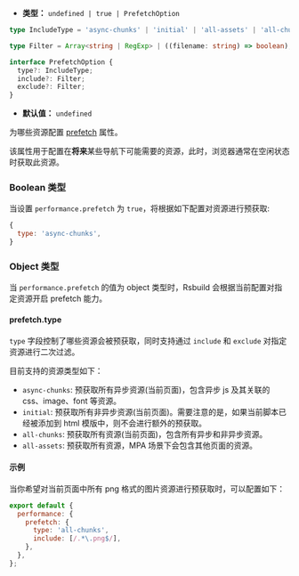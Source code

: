 - **类型：** `undefined | true | PrefetchOption`

```ts
type IncludeType = 'async-chunks' | 'initial' | 'all-assets' | 'all-chunks';

type Filter = Array<string | RegExp> | ((filename: string) => boolean);

interface PrefetchOption {
  type?: IncludeType;
  include?: Filter;
  exclude?: Filter;
}
```

- **默认值：** `undefined`

为哪些资源配置 [prefetch](https://developer.mozilla.org/en-US/docs/Web/HTML/Attributes/rel/prefetch) 属性。

该属性用于配置在**将来**某些导航下可能需要的资源，此时，浏览器通常在空闲状态时获取此资源。

### Boolean 类型

当设置 `performance.prefetch` 为 `true`，将根据如下配置对资源进行预获取:

```js
{
  type: 'async-chunks',
}
```

### Object 类型

当 `performance.prefetch` 的值为 object 类型时，Rsbuild 会根据当前配置对指定资源开启 prefetch 能力。

#### prefetch.type

`type` 字段控制了哪些资源会被预获取，同时支持通过 `include` 和 `exclude` 对指定资源进行二次过滤。

目前支持的资源类型如下：

- `async-chunks`: 预获取所有异步资源(当前页面)，包含异步 js 及其关联的 css、image、font 等资源。
- `initial`: 预获取所有非异步资源(当前页面)。需要注意的是，如果当前脚本已经被添加到 html 模版中，则不会进行额外的预获取。
- `all-chunks`: 预获取所有资源(当前页面)，包含所有异步和非异步资源。
- `all-assets`: 预获取所有资源，MPA 场景下会包含其他页面的资源。

#### 示例

当你希望对当前页面中所有 png 格式的图片资源进行预获取时，可以配置如下：

```js
export default {
  performance: {
    prefetch: {
      type: 'all-chunks',
      include: [/.*\.png$/],
    },
  },
};
```
